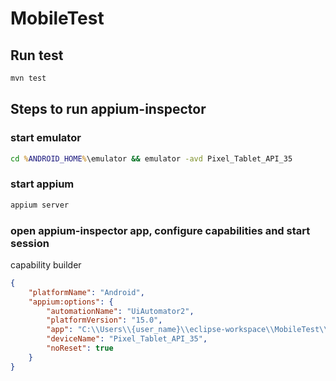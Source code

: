 # MobileTest

## Run test
```cmd
mvn test
```
## Steps to run appium-inspector

### start emulator
```cmd
cd %ANDROID_HOME%\emulator && emulator -avd Pixel_Tablet_API_35
```
### start appium
```cmd
appium server
```
### open appium-inspector app, configure capabilities and start session

capability builder
```json
{ 
	"platformName": "Android", 
	"appium:options": { 
		"automationName": "UiAutomator2", 
		"platformVersion": "15.0",
		"app": "C:\\Users\\{user_name}\\eclipse-workspace\\MobileTest\\src\\ApiDemos-debug.apk", 
        "deviceName": "Pixel_Tablet_API_35", 
		"noReset": true 
	} 
}
```